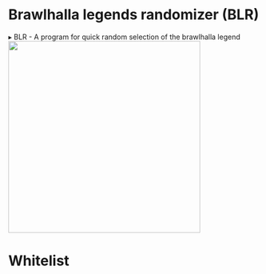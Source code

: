 # Brawlhalla legends randomizer (BLR)

▸ BLR - A program for quick random selection of the brawlhalla legend
<img src="https://i.ibb.co/0Vyw0T3k/image.png" height=384px>

# Whitelist

